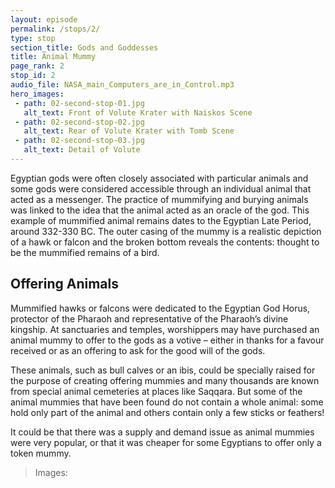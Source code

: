 ```yaml
---
layout: episode
permalink: /stops/2/
type: stop
section_title: Gods and Goddesses
title: Animal Mummy 
page_rank: 2
stop_id: 2
audio_file: NASA_main_Computers_are_in_Control.mp3
hero_images:
 - path: 02-second-stop-01.jpg
   alt_text: Front of Volute Krater with Naiskos Scene
 - path: 02-second-stop-02.jpg
   alt_text: Rear of Volute Krater with Tomb Scene
 - path: 02-second-stop-03.jpg
   alt_text: Detail of Volute
---
```


Egyptian gods were often closely associated with particular animals and some gods were considered accessible through an individual animal that acted as a messenger. The practice of mummifying and burying animals was linked to the idea that the animal acted as an oracle of the god. This example of mummified animal remains dates to the Egyptian Late Period, around 332-330 BC. The outer casing of the mummy is a realistic depiction of a hawk or falcon and the broken bottom reveals the contents: thought to be the mummified remains of a bird. 

## Offering Animals

Mummified hawks or falcons were dedicated to the Egyptian God Horus, protector of the Pharaoh and representative of the Pharaoh’s divine kingship. At sanctuaries and temples, worshippers may have purchased an animal mummy to offer to the gods as a votive – either in thanks for a favour received or as an offering to ask for the good will of the gods.

These animals, such as bull calves or an ibis, could be specially raised for the purpose of creating offering mummies and many thousands are known from special animal cemeteries at places like Saqqara. But some of the animal mummies that have been found do not contain a whole animal: some hold only part of the animal and others contain only a few sticks or feathers!  

It could be that there was a supply and demand issue as animal mummies were very popular, or that it was cheaper for some Egyptians to offer only a token mummy.


> Images: 
